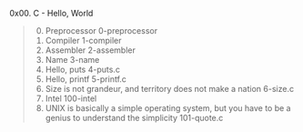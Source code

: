 0x00. C - Hello, World
> 0. Preprocessor
0-preprocessor
> 1. Compiler
1-compiler
> 2. Assembler
2-assembler
> 3. Name
3-name
> 4. Hello, puts
4-puts.c
> 5. Hello, printf
5-printf.c
> 6. Size is not grandeur, and territory does not make a nation
6-size.c
> 7. Intel
100-intel
> 8. UNIX is basically a simple operating system, but you have to be a genius to understand the simplicity
101-quote.c
